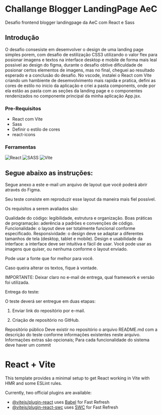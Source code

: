 # Challange Blogger LandingPage AeC
Desafio frontend blogger landingpage da AeC com React e Sass
## Introdução 
O desafio consesiste em desemvolver o design de uma landing page simples porem, com desafio de estilização CSS3 utilizando o valor flex para posionar imagens e textos na interface desktop e mobile de forma mais leal possivel ao design do figma, durante o desafio obtive dificuldade de posionar certos elementos de imagens, mas no final, cheguei ao resultado esperado e a conclusão do desafio. No vscode, instalei o React com Vite criando um hambiente de desemvolvimento mais rapida e pratica, defini as cores de estilo no inicio da aplicação e criei a pasta components, onde por ela estão as pasta com as seções da landing page e o componentes rendenizados no componente principal da minha aplicação App.jsx.
### Pre-Requisitos
* React com Vite
* Sass
* Definir o estilo de cores
* react-icons
### Ferramentas 
![React](https://img.shields.io/badge/react-%2320232a.svg?style=for-the-badge&logo=react&logoColor=%2361DAFB)
![SASS](https://img.shields.io/badge/SASS-hotpink.svg?style=for-the-badge&logo=SASS&logoColor=white)
![Vite](https://img.shields.io/badge/vite-%23646CFF.svg?style=for-the-badge&logo=vite&logoColor=white)

## Segue abaixo as instruções:

Segue anexo a este e-mail um arquivo de layout que você poderá abrir através do Figma.

Seu teste consiste em reproduzir esse layout da maneira mais fiel possível.

Os requisitos a serem avaliados são:

Qualidade do código: legibilidade, estrutura e organização.
Boas práticas de programação: aderência a padrões e convenções de código.
Funcionalidade: o layout deve ser totalmente funcional conforme especificado.
Responsividade: o design deve se adaptar a diferentes tamanhos de tela (desktop, tablet e mobile).
Design e usabilidade da interface: a interface deve ser intuitiva e fácil de usar.
Você pode usar as imagens que quiser, ou nenhuma conforme o layout enviado.

Pode usar a fonte que for melhor para você.

Caso queira alterar os textos, fique à vontade.

IMPORTANTE: Deixar claro no e-mail de entrega, qual framework e versão foi utilizada.

Entrega do teste:

O teste deverá ser entregue em duas etapas:

1. Enviar link do repositório por e-mail.

2. Criação de repositório no GitHub. 

Repositório público
Deve existir no repositório o arquivo README.md com a descrição do teste conforme informações existentes neste arquivo. Informações extras são opcionais;
Para cada funcionalidade do sistema deve haver um commit

# React + Vite

This template provides a minimal setup to get React working in Vite with HMR and some ESLint rules.

Currently, two official plugins are available:

- [@vitejs/plugin-react](https://github.com/vitejs/vite-plugin-react/blob/main/packages/plugin-react/README.md) uses [Babel](https://babeljs.io/) for Fast Refresh
- [@vitejs/plugin-react-swc](https://github.com/vitejs/vite-plugin-react-swc) uses [SWC](https://swc.rs/) for Fast Refresh
